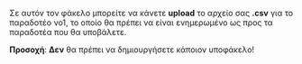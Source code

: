 Σε αυτόν τον φάκελο μπορείτε να κάνετε **upload** το αρχείο σας **.csv** για το παραδοτέο νο1, το οποίο θα πρέπει να είναι ενημερωμένο ως προς τα παραδοτέα που θα υποβάλετε.


**Προσοχή**: **Δεν** θα πρέπει να δημιουργήσετε κάποιον υποφάκελο!
